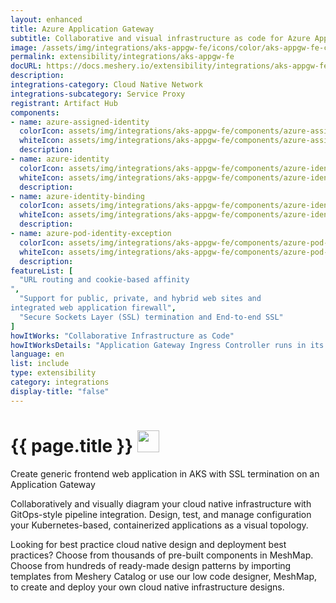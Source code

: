 ```yaml
---
layout: enhanced
title: Azure Application Gateway 
subtitle: Collaborative and visual infrastructure as code for Azure Application Gateway 
image: /assets/img/integrations/aks-appgw-fe/icons/color/aks-appgw-fe-color.svg
permalink: extensibility/integrations/aks-appgw-fe
docURL: https://docs.meshery.io/extensibility/integrations/aks-appgw-fe
description: 
integrations-category: Cloud Native Network
integrations-subcategory: Service Proxy
registrant: Artifact Hub
components: 
- name: azure-assigned-identity
  colorIcon: assets/img/integrations/aks-appgw-fe/components/azure-assigned-identity/icons/color/azure-assigned-identity-color.svg
  whiteIcon: assets/img/integrations/aks-appgw-fe/components/azure-assigned-identity/icons/white/azure-assigned-identity-white.svg
  description: 
- name: azure-identity
  colorIcon: assets/img/integrations/aks-appgw-fe/components/azure-identity/icons/color/azure-identity-color.svg
  whiteIcon: assets/img/integrations/aks-appgw-fe/components/azure-identity/icons/white/azure-identity-white.svg
  description: 
- name: azure-identity-binding
  colorIcon: assets/img/integrations/aks-appgw-fe/components/azure-identity-binding/icons/color/azure-identity-binding-color.svg
  whiteIcon: assets/img/integrations/aks-appgw-fe/components/azure-identity-binding/icons/white/azure-identity-binding-white.svg
  description: 
- name: azure-pod-identity-exception
  colorIcon: assets/img/integrations/aks-appgw-fe/components/azure-pod-identity-exception/icons/color/azure-pod-identity-exception-color.svg
  whiteIcon: assets/img/integrations/aks-appgw-fe/components/azure-pod-identity-exception/icons/white/azure-pod-identity-exception-white.svg
  description: 
featureList: [
  "URL routing and cookie-based affinity
",
  "Support for public, private, and hybrid web sites and 
integrated web application firewall",
  "Secure Sockets Layer (SSL) termination and End-to-end SSL"
]
howItWorks: "Collaborative Infrastructure as Code"
howItWorksDetails: "Application Gateway Ingress Controller runs in its own pod on the customer’s AKS. Ingress Controller monitors a subset of Kubernetes’ resources for changes. The state of the AKS cluster is translated to Application Gateway specific configuration and applied to the Azure Resource Manager. The continuous re-configuration of Application Gateway ensures uninterrupted flow of traffic to AKS’ services. The diagram below illustrates the flow of state and configuration changes from the Kubernetes API, via Application Gateway Ingress Controller, to Resource Manager and then Application Gateway."
language: en
list: include
type: extensibility
category: integrations
display-title: "false"
---
```

<h1>{{ page.title }} <img src="{{ page.image }}" style="width: 35px; height: 35px;" /></h1>

<p>
Create generic frontend web application in AKS with SSL termination on an Application Gateway
</p>
<p>
    Collaboratively and visually diagram your cloud native infrastructure with GitOps-style pipeline integration. Design, test, and manage configuration your Kubernetes-based, containerized applications as a visual topology.
</p>
<p>
    Looking for best practice cloud native design and deployment best practices? Choose from thousands of pre-built components in MeshMap. Choose from hundreds of ready-made design patterns by importing templates from Meshery Catalog or use our low code designer, MeshMap, to create and deploy your own cloud native infrastructure designs.
</p>
